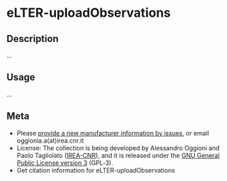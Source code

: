 eLTER-uploadObservations
======================

## Description
...

## Usage
...

## Meta
* Please [provide a new manufacturer information by issues](https://github.com/oggioniale/eLTER-uploadObservations/issues), or email oggionia.a(at)irea.cnr.it
* License: The collection is being developed by Alessandro Oggioni and Paolo Tagliolato ([IREA-CNR](http://www.irea.cnr.it)), and it is released under the [GNU General Public License version 3](https://www.gnu.org/licenses/gpl-3.0.html) (GPL‑3).
* Get citation information for eLTER-uploadObservations
``` bibtex
```
